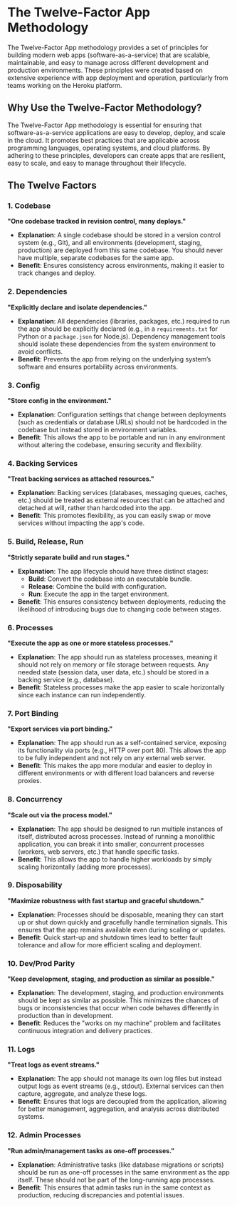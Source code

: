 # The Twelve-Factor App Methodology

The Twelve-Factor App methodology provides a set of principles for building modern web apps (software-as-a-service) that are scalable, maintainable, and easy to manage across different development and production environments. These principles were created based on extensive experience with app deployment and operation, particularly from teams working on the Heroku platform.

## Why Use the Twelve-Factor Methodology?

The Twelve-Factor App methodology is essential for ensuring that software-as-a-service applications are easy to develop, deploy, and scale in the cloud. It promotes best practices that are applicable across programming languages, operating systems, and cloud platforms. By adhering to these principles, developers can create apps that are resilient, easy to scale, and easy to manage throughout their lifecycle.

## The Twelve Factors

### 1. Codebase
**"One codebase tracked in revision control, many deploys."**

- **Explanation**: A single codebase should be stored in a version control system (e.g., Git), and all environments (development, staging, production) are deployed from this same codebase. You should never have multiple, separate codebases for the same app.
- **Benefit**: Ensures consistency across environments, making it easier to track changes and deploy.

### 2. Dependencies
**"Explicitly declare and isolate dependencies."**

- **Explanation**: All dependencies (libraries, packages, etc.) required to run the app should be explicitly declared (e.g., in a `requirements.txt` for Python or a `package.json` for Node.js). Dependency management tools should isolate these dependencies from the system environment to avoid conflicts.
- **Benefit**: Prevents the app from relying on the underlying system’s software and ensures portability across environments.

### 3. Config
**"Store config in the environment."**

- **Explanation**: Configuration settings that change between deployments (such as credentials or database URLs) should not be hardcoded in the codebase but instead stored in environment variables.
- **Benefit**: This allows the app to be portable and run in any environment without altering the codebase, ensuring security and flexibility.

### 4. Backing Services
**"Treat backing services as attached resources."**

- **Explanation**: Backing services (databases, messaging queues, caches, etc.) should be treated as external resources that can be attached and detached at will, rather than hardcoded into the app.
- **Benefit**: This promotes flexibility, as you can easily swap or move services without impacting the app's code.

### 5. Build, Release, Run
**"Strictly separate build and run stages."**

- **Explanation**: The app lifecycle should have three distinct stages:
    - **Build**: Convert the codebase into an executable bundle.
    - **Release**: Combine the build with configuration.
    - **Run**: Execute the app in the target environment.
- **Benefit**: This ensures consistency between deployments, reducing the likelihood of introducing bugs due to changing code between stages.

### 6. Processes
**"Execute the app as one or more stateless processes."**

- **Explanation**: The app should run as stateless processes, meaning it should not rely on memory or file storage between requests. Any needed state (session data, user data, etc.) should be stored in a backing service (e.g., database).
- **Benefit**: Stateless processes make the app easier to scale horizontally since each instance can run independently.

### 7. Port Binding
**"Export services via port binding."**

- **Explanation**: The app should run as a self-contained service, exposing its functionality via ports (e.g., HTTP over port 80). This allows the app to be fully independent and not rely on any external web server.
- **Benefit**: This makes the app more modular and easier to deploy in different environments or with different load balancers and reverse proxies.

### 8. Concurrency
**"Scale out via the process model."**

- **Explanation**: The app should be designed to run multiple instances of itself, distributed across processes. Instead of running a monolithic application, you can break it into smaller, concurrent processes (workers, web servers, etc.) that handle specific tasks.
- **Benefit**: This allows the app to handle higher workloads by simply scaling horizontally (adding more processes).

### 9. Disposability
**"Maximize robustness with fast startup and graceful shutdown."**

- **Explanation**: Processes should be disposable, meaning they can start up or shut down quickly and gracefully handle termination signals. This ensures that the app remains available even during scaling or updates.
- **Benefit**: Quick start-up and shutdown times lead to better fault tolerance and allow for more efficient scaling and deployment.

### 10. Dev/Prod Parity
**"Keep development, staging, and production as similar as possible."**

- **Explanation**: The development, staging, and production environments should be kept as similar as possible. This minimizes the chances of bugs or inconsistencies that occur when code behaves differently in production than in development.
- **Benefit**: Reduces the "works on my machine" problem and facilitates continuous integration and delivery practices.

### 11. Logs
**"Treat logs as event streams."**

- **Explanation**: The app should not manage its own log files but instead output logs as event streams (e.g., stdout). External services can then capture, aggregate, and analyze these logs.
- **Benefit**: Ensures that logs are decoupled from the application, allowing for better management, aggregation, and analysis across distributed systems.

### 12. Admin Processes
**"Run admin/management tasks as one-off processes."**

- **Explanation**: Administrative tasks (like database migrations or scripts) should be run as one-off processes in the same environment as the app itself. These should not be part of the long-running app processes.
- **Benefit**: This ensures that admin tasks run in the same context as production, reducing discrepancies and potential issues.